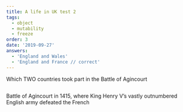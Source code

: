 ```yaml
---
title: A life in UK test 2
tags:
  - object
  - mutability
  - freeze
order: 3
date: '2019-09-27'
answers:
  - 'England and Wales'
  - 'England and France // correct' 
---
```


Which TWO countries took part in the Battle of Agincourt

```javascript
```

<!-- explanation -->


Battle of Agincourt in 1415, where King Henry V’s vastly outnumbered English army defeated the French




